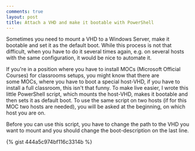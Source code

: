 ```yaml
---
comments: true
layout: post
title: Attach a VHD and make it bootable with PowerShell
---
```


Sometimes you need to mount a VHD to a Windows Server, make it bootable and set it as the default boot. While this process is not that difficult, when you have to do it several times again, e.g. on several hosts with the same configuration, it would be nice to automate it.

If you're in a position where you have to install MOCs (Microsoft Official Courses) for classrooms setups, you might know that there are some MOCs, where you have to boot a special host-VHD, if you have to install a full classroom, this isn't that funny. To make live easier, I wrote this little PowerShell script, which mounts the host-VHD, makes it bootable and then sets it as default boot. To use the same script on two hosts (if for this MOC two hosts are needed), you will be asked at the beginning, on which host you are on.

Before you can use this script, you have to change the path to the VHD you want to mount and you should change the boot-description on the last line.

{% gist 444a5c974bf116c3314b %}
